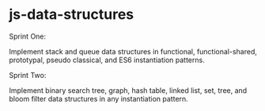 # js-data-structures

Sprint One:

Implement stack and queue data structures in functional, functional-shared, prototypal, pseudo classical, and ES6 instantiation patterns.

Sprint Two: 

Implement binary search tree, graph, hash table, linked list, set, tree, and bloom filter data structures in any instantiation pattern.
